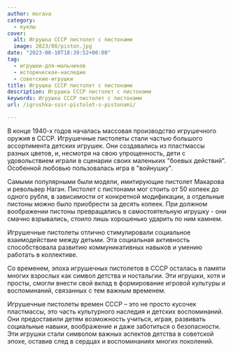 ```yaml
---
author: morava
category:
  - куклы
cover:
  alt: Игрушка СССР пистолет с пистонами
  image: 2023/08/piston.jpg
date: "2023-08-10T18:39:52+00:00"
tag:
  - игрушки-для-мальчиков
  - историческое-наследие
  - советские-игрушки
title: Игрушка СССР пистолет с пистонами
description: Игрушка СССР пистолет с пистонами
keywords: Игрушка СССР пистолет с пистонами
url: /igrushka-sssr-pistolet-s-pistonami/

---
```

В конце 1940-х годов началась массовая производство игрушечного оружия в СССР. Игрушечные пистолеты стали частью большого ассортимента детских игрушек. Они создавались из пластмассы разных цветов, и, несмотря на свою упрощенность, дети с удовольствием играли в сценарии своих маленьких "боевых действий". Особенной любовью пользовалась игра в "войнушку".

Самыми популярными были модели, имитирующие пистолет Макарова и револьвер Наган. Пистолет с пистонами мог стоить от 50 копеек до одного рубля, в зависимости от конкретной модификации, а отдельные пистоны можно было приобрести за десять копеек. При должном воображении пистоны превращались в самостоятельную игрушку - они смачно взрывались, стоило лишь хорошенько ударить по ним камнем.

Игрушечные пистолеты отлично стимулировали социальное взаимодействие между детьми. Эта социальная активность способствовала развитию коммуникативных навыков и умению работать в коллективе.

Со временем, эпоха игрушечных пистолетов в СССР осталась в памяти многих взрослых как символ детства и ностальгии. Эти игрушки, хотя и просты, смогли внести свой вклад в формирование игровой культуры и воспоминаний, связанных с тем важным временем.

Игрушечные пистолеты времен СССР – это не просто кусочек пластмассы, это часть культурного наследия и детских воспоминаний. Они предоставили детям возможность учиться, играя, развивать социальные навыки, воображение и даже заботиться о безопасности. Эти игрушки стали символом важных аспектов детства в советской эпохе, оставив след в сердцах и воспоминаниях многих поколений.
